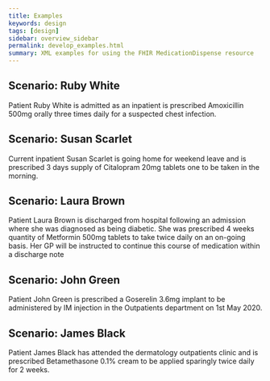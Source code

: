 ```yaml
---
title: Examples
keywords: design
tags: [design]
sidebar: overview_sidebar
permalink: develop_examples.html
summary: XML examples for using the FHIR MedicationDispense resource
---
```


## Scenario: Ruby White

Patient Ruby White is admitted as an inpatient is prescribed Amoxicillin 500mg orally three times daily for a suspected chest infection.

<script src="https://gist.github.com/RobertGoochUK/a9fd5eb255986a3f89baa9c7a26e87b9.js"></script>

## Scenario: Susan Scarlet

Current inpatient Susan Scarlet is going home for weekend leave and is prescribed 3 days supply of Citalopram 20mg tablets one to be taken in the morning.

<script src="https://gist.github.com/RobertGoochUK/e97b4095fbc5481352f4845a850af2c8.js"></script>

## Scenario: Laura Brown

Patient Laura Brown is discharged from hospital following an admission where she was diagnosed as being diabetic. She was prescribed 4 weeks quantity of Metformin 500mg tablets to take twice daily on an on-going basis. Her GP will be instructed to continue this course of medication within a discharge note

<script src="https://gist.github.com/RobertGoochUK/a62d2fd1fd6d44be368a6409fa202965.js"></script>

## Scenario: John Green

Patient John Green is prescribed a Goserelin 3.6mg implant to be administered by IM injection in the Outpatients department on 1st May 2020.

<script src="https://gist.github.com/RobertGoochUK/3aeb592da2714980576008a6ed5a49a7.js"></script>

## Scenario: James Black

Patient James Black has attended the dermatology outpatients clinic and is prescribed Betamethasone 0.1% cream to be applied sparingly twice daily for 2 weeks.

<script src="https://gist.github.com/RobertGoochUK/59fc7ce5c96e8630fe6fc32c00c51bb6.js"></script>
